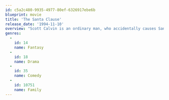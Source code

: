 ```yaml
---
id: c5a2c480-9935-4977-80ef-6326917ebe6b
blueprint: movie
title: 'The Santa Clause'
release_date: '1994-11-10'
overview: "Scott Calvin is an ordinary man, who accidentally causes Santa Claus to fall from his roof on Christmas Eve and is knocked unconscious. When he and his young son finish Santa's trip and deliveries, they go to the North Pole, where Scott learns he must become the new Santa and convince those he loves that he is indeed, Father Christmas."
genres:
  -
    id: 14
    name: Fantasy
  -
    id: 18
    name: Drama
  -
    id: 35
    name: Comedy
  -
    id: 10751
    name: Family
---
```

